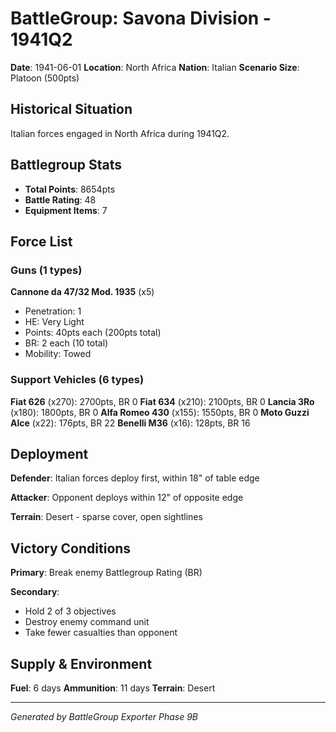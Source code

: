 # BattleGroup: Savona Division - 1941Q2

**Date**: 1941-06-01
**Location**: North Africa
**Nation**: Italian
**Scenario Size**: Platoon (500pts)

## Historical Situation

Italian forces engaged in North Africa during 1941Q2.

## Battlegroup Stats

- **Total Points**: 8654pts
- **Battle Rating**: 48
- **Equipment Items**: 7

## Force List

### Guns (1 types)

**Cannone da 47/32 Mod. 1935** (x5)
- Penetration: 1
- HE: Very Light
- Points: 40pts each (200pts total)
- BR: 2 each (10 total)
- Mobility: Towed

### Support Vehicles (6 types)

**Fiat 626** (x270): 2700pts, BR 0
**Fiat 634** (x210): 2100pts, BR 0
**Lancia 3Ro** (x180): 1800pts, BR 0
**Alfa Romeo 430** (x155): 1550pts, BR 0
**Moto Guzzi Alce** (x22): 176pts, BR 22
**Benelli M36** (x16): 128pts, BR 16

## Deployment

**Defender**: Italian forces deploy first, within 18" of table edge

**Attacker**: Opponent deploys within 12" of opposite edge

**Terrain**: Desert - sparse cover, open sightlines

## Victory Conditions

**Primary**: Break enemy Battlegroup Rating (BR)

**Secondary**:
- Hold 2 of 3 objectives
- Destroy enemy command unit
- Take fewer casualties than opponent

## Supply & Environment

**Fuel**: 6 days
**Ammunition**: 11 days
**Terrain**: Desert

---

*Generated by BattleGroup Exporter Phase 9B*

